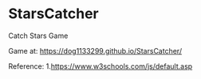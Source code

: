 # StarsCatcher
Catch Stars Game 

Game at: https://dog1133299.github.io/StarsCatcher/

Reference:
1.https://www.w3schools.com/js/default.asp